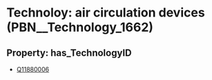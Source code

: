# Technoloy: __air circulation devices__ (PBN__Technology_1662)

## Property: has_TechnologyID

* [Q11880006](Q11880006)

